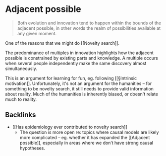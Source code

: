# Adjacent possible
> Both evolution and innovation tend to happen within the bounds of the adjacent possible, in other words the realm of possibilities available at any given moment.

One of the reasons that we might do [[Novelty search]].

The predominance of multiples in innovation highlights how the adjacent possible is constrained by existing parts and knowledge. A multiple occurs when several people independently make the same discovery almost simultaneously.

This is an argument for learning for fun, eg. following [[§Intrinsic motivation]]. Unfortunately, it's not an argument for the humanities – for something to be novelty search, it still needs to provide valid information about reality. Much of the humanities is inherently biased, or doesn't relate much to reality. 

## Backlinks
* [[Has epidemiology ever contributed to novelty search]]
	* The question is more open re: topics where causal models are likely more complicated – eg. whether it has expanded the [[Adjacent possible]], especially in areas where we don’t have strong causal hypotheses.

<!-- #p1 -->

<!-- {BearID:6CD7C06B-CFA8-4B0E-8687-B156E9FE0541-3616-00000213FCFF2C6B} -->
